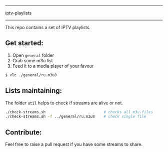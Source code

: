 **************
iptv-playlists
**************

This repo contains a set of IPTV playlists.

Get started:
------------
1. Open ```general``` folder
2. Grab some m3u list 
3. Feed it to a media player of your favour
```bash
$ vlc ./general/ru.m3u8
```

Lists maintaining:
------------------
The folder ```util``` helps to check if streams are alive or not.

```bash
./check-streams.sh                          # checks all m3u-files
./check-streams.sh -f ../general/ru.m3u8    # check single file
```

Contribute:
-----------
Feel free to raise a pull request if you have some streams to share.
